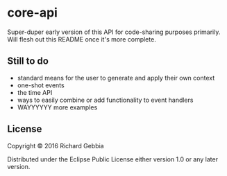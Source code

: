 # core-api

Super-duper early version of this API for code-sharing purposes primarily.
Will flesh out this README once it's more complete.

## Still to do
- standard means for the user to generate and apply their own context
- one-shot events
- the time API
- ways to easily combine or add functionality to event handlers
- WAYYYYYY more examples

## License

Copyright © 2016 Richard Gebbia

Distributed under the Eclipse Public License either version 1.0 or any later version.
